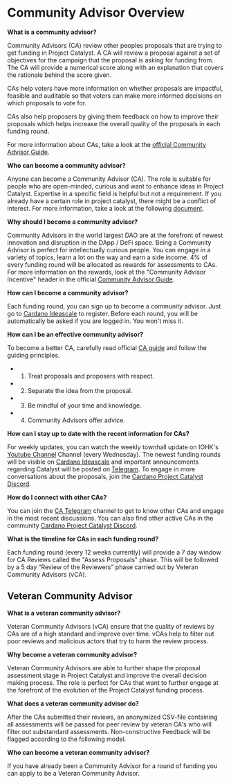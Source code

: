# Community Advisor Overview

**What is a community advisor?**

Community Advisors \(CA\) review other peoples proposals that are trying to get funding in Project Catalyst. A CA will review a proposal against a set of objectives for the campaign that the proposal is asking for funding from. The CA will provide a numerical score along with an explanation that covers the rationale behind the score given.

CAs help voters have more information on whether proposals are impactful, feasible and auditable so that voters can make more informed decisions on which proposals to vote for.

CAs also help proposers by giving them feedback on how to improve their proposals which helps increase the overall quality of the proposals in each funding round.

For more information about CAs, take a look at the [official Community Advisor Guide](https://docs.google.com/document/d/1QkdaFK1tigrSI40iMeV3UP9GyTGsoqVmCUp7OJz0WFs/edit#heading=h.ckr7mej5c3di).

**Who can become a community advisor?**

Anyone can become a Community Advisor \(CA\). The role is suitable for people who are open-minded, curious and want to enhance ideas in Project Catalyst. Expertise in a specific field is helpful but not a requirement. If you already have a certain role in project catalyst, there might be a conflict of interest. For more information, take a look at the following [document](https://docs.google.com/document/d/1m9IBuOgfFI1cIusupGPJn3R3EVkDXWzEUskRceCkLSQ/edit#heading=h.gw50yn1yxjbf).

**Why should I become a community advisor?**

Community Advisors in the world largest DAO are at the forefront of newest innovation and disruption in the DApp / DeFi space. Being a Community Advisor is perfect for intellectually curious people. You can engage in a variety of topics, learn a lot on the way and earn a side income. 4% of every funding round will be allocated as rewards for assessments to CAs. For more information on the rewards, look at the "Community Advisor Incentive" header in the official [Community Advisor Guide](https://docs.google.com/document/d/1Fn1CQHK_TNSaybQtnxvI9DZJ9PAufZelBEfOLWbp-gw).

**How can I become a community advisor?**

Each funding round, you can sign up to become a community advisor. Just go to [Cardano Ideascale](https://cardano.ideascale.com/a/index) to register. Before each round, you will be automatically be asked if you are logged in. You won't miss it.

**How can I be an effective community advisor?**

To become a better CA, carefully read official [CA guide](https://docs.google.com/document/d/1Fn1CQHK_TNSaybQtnxvI9DZJ9PAufZelBEfOLWbp-gw) and follow the guiding principles.

* 1. Treat proposals and proposers with respect.
* 2. Separate the idea from the proposal.
* 3. Be mindful of your time and knowledge.
* 4. Community Advisors offer advice.

**How can I stay up to date with the recent information for CAs?**

For weekly updates, you can watch the weekly townhall update on IOHK's [Youtube Channel](https://www.youtube.com/c/IohkIo/videos) Channel \(every Wednesday\). The newest funding rounds will be visible on [Cardano Ideascale](https://cardano.ideascale.com/) and important announcements regarding Catalyst will be posted on [Telegram](https://t.me/cardanocatalyst). To engage in more conversations about the proposals, join the [Cardano Project Catalyst Discord](https://discord.gg/8HeBaUdm).

**How do I connect with other CAs?**

You can join the [CA Telegram](https://t.me/CatalystCommunityAdvisors) channel to get to know other CAs and engage in the most recent discussions. You can also find other active CAs in the community [Cardano Project Catalyst Discord](https://discord.com/invite/8HeBaUdm).

**What is the timeline for CAs in each funding round?**

Each funding round \(every 12 weeks currently\) will provide a 7 day window for CA Reviews called the "Assess Proposals" phase. This will be followed by a 5 day “Review of the Reviewers” phase carried out by Veteran Community Advisors \(vCA\). 

## **Veteran Community Advisor**

**What is a veteran community advisor?**

Veteran Community Advisors \(vCA\) ensure that the quality of reviews by CAs are of a high standard and improve over time. vCAs help to filter out poor reviews and malicious actors that try to harm the review process.

**Why become a veteran community advisor?**

Veteran Community Advisors are able to further shape the proposal assessment stage in Project Catalyst and improve the overall decision making process. The role is perfect for CAs that want to further engage at the forefront of the evolution of the Project Catalyst funding process.

**What does a veteran community advisor do?**

After the CAs submitted their reviews, an anonymized CSV-file containing all assessments will be passed for peer review by veteran CA's who will filter out substandard assessments. Non-constructive Feedback will be flagged according to the following model.

**Who can become a veteran community advisor?**

If you have already been a Community Advisor for a round of funding you can apply to be a Veteran Community Advisor.

